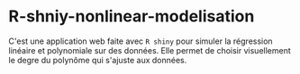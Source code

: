 # R-shniy-nonlinear-modelisation

C'est une application web faite avec `R shiny` pour simuler la régression linéaire et polynomiale sur des données. Elle permet de choisir visuellement le degre du polynôme qui s'ajuste aux données.

